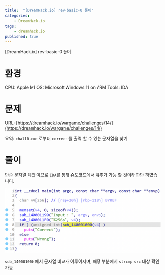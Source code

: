 ```yaml
---
title:  "[DreamHack.io] rev-basic-0 풀이"
categories:
    - DreamHack.io
tags:
    - dreamhack.io
published: true
---
```

[DreamHack.io] rev-basic-0 풀이

# 환경
CPU: Apple M1
OS: Microsoft Windows 11 on ARM
Tools: IDA

# 문제
URL: [https://dreamhack.io/wargame/challenges/14/](https://dreamhack.io/wargame/challenges/14/)

요약: `chall0.exe` 로부터 `correct` 를 출력 할 수 있는 문자열을 찾기

# 풀이
단순 문자열 체크 이므로 `IDA`를 통해 슈도코드에서 유추가 가능 할 것이라 판단 하였습니다.

![](/assets/DreamHack/rev-basic-0.png)

`sub_140001000` 에서 문자열 비교가 이루어지며, 해당 부분에서 `strcmp src` 대상 확인 가능